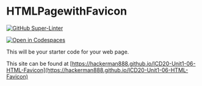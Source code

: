 # HTMLPagewithFavicon

[![GitHub Super-Linter](https://github.com/HackerMan888/ICD20-Unit1-06-HTML-Favicon/workflows/Lint%20Code%20Base/badge.svg)](https://github.com/marketplace/actions/super-linter)

[![Open in Codespaces](https://classroom.github.com/assets/launch-codespace-7f7980b617ed060a017424585567c406b6ee15c891e84e1186181d67ecf80aa0.svg)](https://classroom.github.com/open-in-codespaces?assignment_repo_id=11960784)

This will be your starter code for your web page.

This site can be found at [https://hackerman888.github.io/ICD20-Unit1-06-HTML-Favicon](https://hackerman888.github.io/ICD20-Unit1-06-HTML-Favicon)
